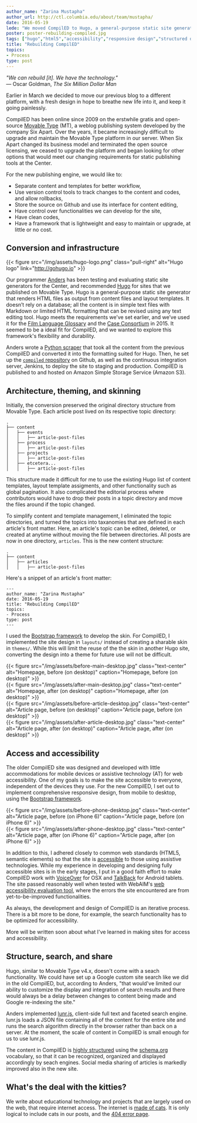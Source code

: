 ```yaml
---
author_name: "Zarina Mustapha"
author_url: http://ctl.columbia.edu/about/team/mustapha/
date: 2016-05-19
lede: "We moved CompilED to Hugo, a general-purpose static site generator, to test this framework's flexibility and durability to accommodate our blog's requirements and workflow. This post outlines how we converted CompilED from Movable Type, optimized it for accessibility, responsive design, and searchability, implemented lunr.js for search, and streamlined user experience."
poster: poster-rebuilding-compiled.jpg
tags: ["hugo","html5","accessibility","responsive design","structured data","microdata"]
title: "Rebuilding CompilED"
topics:
- Process
type: post
---
```


*"We can rebuild [it]. We have the technology."*  
— Oscar Goldman, *The Six Million Dollar Man*

Earlier in March we decided to move our previous blog to a different platform, with a fresh design in hope to breathe new life into it, and keep it going painlessly.

CompilED has been online since 2009 on the erstwhile gratis and open-source [Movable Type](https://en.wikipedia.org/wiki/Movable_Type) (MT), a weblog publishing system developed by the company Six Apart. Over the years, it became increasingly difficult to upgrade and maintain the Movable Type platform in our server. When Six Apart changed its business model and terminated the open source licensing, we ceased to upgrade the platform and began looking for other options that would meet our changing requirements for static publishing tools at the Center.

For the new publishing engine, we would like to: 

- Separate content and templates for better workflow,
- Use version control tools to track changes to the content and codes, and allow rollbacks,
- Store the source on Github and use its interface for content editing,
- Have control over functionalities we can develop for the site,
- Have clean codes,
- Have a framework that is lightweight and easy to maintain or upgrade, at little or no cost.

## Conversion and infrastructure

{{< figure src="/img/assets/hugo-logo.png" class="pull-right" alt="Hugo logo" link="http://gohugo.io" >}}

Our programmer [Anders](http://ctl.columbia.edu/about/team/pearson/) has been testing and evaluating static site generators for the Center, and recommended [Hugo](http://gohugo.io) for sites that we published on Movable Type. Hugo is a general-purpose static site generator that renders HTML files as output from content files and layout templates. It doesn’t rely on a database; all the content is in simple text files with Markdown or limited HTML formatting that can be revised using any text editing tool. Hugo meets the requirements we’ve set earlier, and we’ve used it for the [Film Language Glossary](https://filmglossary.ccnmtl.columbia.edu) and the [Case Consortium](https://casestudies.ccnmtl.columbia.edu) in 2015. It seemed to be a ideal fit for CompilED, and we wanted to explore this framework's flexibility and durability.

Anders wrote a [Python scraper](http://docs.python-guide.org/en/latest/scenarios/scrape/) that took all the content from the previous CompilED and converted it into the formatting suited for Hugo. Then, he set up the [`compiled` repository](https://github.com/ccnmtl/compiled) on Github, as well as the continuous integration server, Jenkins, to deploy the site to staging and production. CompilED is published to and hosted on Amazon Simple Storage Service (Amazon S3).

## Architecture, theming, and skinning

Initially, the conversion preserved the original directory structure from Movable Type. Each article post lived on its respective topic directory: 

```
.
├── content
│   ├── events
│   │   ├── article-post-files
│   ├── process
│   │   ├── article-post-files
│   ├── projects
│   │   ├── article-post-files
│   ├── etcetera...
│   │   ├── article-post-files
```

This structure made it difficult for me to use the existing Hugo list of content templates, layout template assigments, and other functionality such as global pagination. It also complicated the editorial process where contributors would have to drop their posts in a topic directory and move the files around if the topic changed.

To simplify content and template management, I eliminated the topic directories, and turned the topics into taxanomies that are defined in each article's front matter. Here, an article's topic can be edited, deleted, or created at anytime without moving the file between directories. All posts are now in one directory, `articles`. This is the new content structure:

```
.
├── content
│   ├── articles
│   │   ├── article-post-files
```

Here's a snippet of an article's front matter:

```
---
author_name: "Zarina Mustapha"
date: 2016-05-19
title: "Rebuilding CompilED"
topics:
- Process
type: post
---
```

I used the [Bootstrap framework](http://getbootstrap.com) to develop the skin. For CompilED, I implemented the site design in `layouts/` instead of creating a sharable skin in `themes/`. While this will limit the reuse of the the skin in another Hugo site, converting the design into a theme for future use will not be difficult.

<div class="row">
<div class="col-sm-6">{{< figure src="/img/assets/before-main-desktop.jpg" class="text-center" alt="Homepage, before (on desktop)" caption="Homepage, before (on desktop)" >}}</div>
<div class="col-sm-6 text-center">{{< figure src="/img/assets/after-main-desktop.jpg" class="text-center" alt="Homepage, after (on desktop)" caption="Homepage, after (on desktop)" >}}</div>
</div>

<div class="row">
<div class="col-sm-6">{{< figure src="/img/assets/before-article-desktop.jpg" class="text-center" alt="Article page, before (on desktop)" caption="Article page, before (on desktop)" >}}</div>
<div class="col-sm-6 text-center">{{< figure src="/img/assets/after-article-desktop.jpg" class="text-center" alt="Article page, after (on desktop)" caption="Article page, after (on desktop)" >}}</div>
</div>

## Access and accessibility

The older CompilED site was designed and developed with little accommodations for mobile devices or assistive technology (AT) for web accessibility. One of my goals is to make the site accessible to everyone, independent of the devices they use. For the new CompilED, I set out to implement comprehensive responsive design, from mobile to desktop, using the [Bootstrap framework](http://getbootstrap.com). 

<div class="row">
<div class="col-sm-6">{{< figure src="/img/assets/before-phone-desktop.jpg" class="text-center" alt="Article page, before (on iPhone 6)" caption="Article page, before (on iPhone 6)" >}}</div>
<div class="col-sm-6 text-center">{{< figure src="/img/assets/after-phone-desktop.jpg" class="text-center" alt="Article page, after (on iPhone 6)" caption="Article page, after (on iPhone 6)" >}}</div>
</div>

In addition to this, I adhered closely to common web standards (HTML5, semantic elements) so that the site is [accessible](https://www.w3.org/standards/webdesign/accessibility) to those using assistive technologies.  While my experience in developing and designing fully accessible sites is in the early stages, I put in a good faith effort to make CompilED work with [VoiceOver](http://www.apple.com/accessibility/osx/voiceover/) for OSX and [TalkBack](https://support.google.com/accessibility/android/) for Android tablets. The site passed reasonably well when tested with WebAIM's [web accessibility evaluation tool](http://wave.webaim.org), where the errors the site encountered are from yet-to-be-improved functionalities.

As always, the development and design of CompilED is an iterative process. There is a bit more to be done, for example, the search functionality has to be optimized for accessibility.

More will be written soon about what I've learned in making sites for access and accessibility.

## Structure, search, and share

Hugo, similar to Movable Type v4.x,  doesn't come with a seach functionality. We could have set up a Google custom site search like we did in the old CompilED, but, according to Anders, "that would've limited our ability to customize the display and integration of search results and there would always be a delay between changes to content being made and Google re-indexing the site."

Anders implemented [lunr.js](http://lunrjs.com), client-side full text and faceted search engine. lunr.js loads a JSON file containing all of the content for the entire site and runs the search algorithm directly in the browser rather than back on a server. At the moment, the scale of content in CompilED is small enough for us to use lunr.js.

The content in CompilED is [highly structured](https://developers.google.com/search/docs/guides/intro-structured-data) using the [schema.org](http://schema.org) vocabulary, so that it can be recognized, organized and displayed accordingly by seach engines. Social media sharing of articles is markedly improved also in the new site.

## What's the deal with the kitties?

We write about educational technology and projects that are largely used on the web, that require internet access. The internet is [made of cats](https://en.wikipedia.org/wiki/Cats_and_the_Internet). It is only logical to include cats in our posts, and the [404 error page](/404.html).
